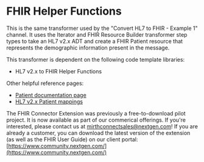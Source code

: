 # FHIR Helper Functions
This is the same transformer used by the "Convert HL7 to FHIR - Example 1" channel. It uses the Iterator and FHIR Resource Builder transformer step types to take an HL7 v2.x ADT and create a FHIR Patient resource that represents the demographic information present in the message.

This transformer is dependent on the following code template libraries:
- HL7 v2.x to FHIR Helper Functions

Other helpful reference pages:
- [Patient documentation page](http://hl7.org/fhir/R4/patient.html)
- [HL7 v2.x Patient mappings](http://hl7.org/fhir/R4/patient-mappings.html#v2)

The FHIR Connector Extension was previously a free-to-download pilot project. It is now available as part of our commerical offerings. If you're interested, please contact us at [mirthconnectsales@nextgen.com](matilto:mirthconnectsales@nextgen.com)! If you are already a customer, you can download the latest version of the extension (as well as the FHIR User Guide) on our client portal: [https://www.community.nextgen.com/](https://www.community.nextgen.com/)
